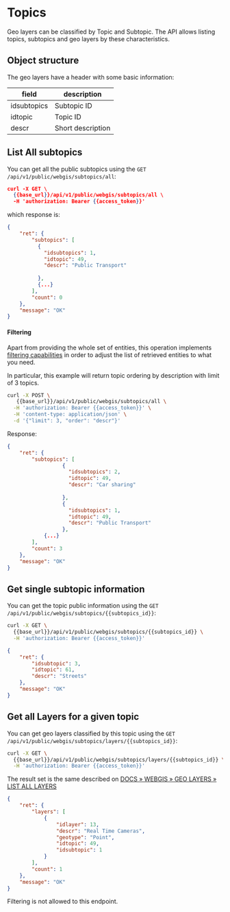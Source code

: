 # Topics

Geo layers can be classified by Topic and Subtopic. The API allows listing topics, subtopics and geo layers by these characteristics. 

## Object structure

The geo layers have a header with some basic information: 

|  field | description   |
|---|---|
| idsubtopics  | Subtopic ID   |
| idtopic  | Topic ID   |
| descr | Short description  |



## List All subtopics

You can get all the public subtopics using the `GET /api/v1/public/webgis/subtopics/all`:

```json
curl -X GET \
  {{base_url}}/api/v1/public/webgis/subtopics/all \
  -H 'authorization: Bearer {{access_token}}'

```


which response is: 


```json
{
    "ret": {
        "subtopics": [
          {
            "idsubtopics": 1,
            "idtopic": 49,
            "descr": "Public Transport"
        
          }, 
          {...}
        ],
        "count": 0
    },
    "message": "OK"
}
```

#### Filtering 

Apart from providing the whole set of entities, this operation implements [filtering capabilities](https://vero-city-api-docs.readthedocs.io/en/latest/advanced-filtering/index.html) in order to adjust the list of retrieved entities to what you need.

In particular, this example will return topic ordering by description with limit of 3 topics.


```bash
curl -X POST \
   {{base_url}}/api/v1/public/webgis/subtopics/all \
  -H 'authorization: Bearer {{access_token}}' \
  -H 'content-type: application/json' \
  -d '{"limit": 3, "order": "descr"}'
```

Response:
```json
{
    "ret": {
        "subtopics": [
                  {
                    "idsubtopics": 2,
                    "idtopic": 49,
                    "descr": "Car sharing"
                
                  },
                  {
                    "idsubtopics": 1,
                    "idtopic": 49,
                    "descr": "Public Transport"
                  },
            {...}
        ],
        "count": 3
    },
    "message": "OK"
}
```


## Get single subtopic information

You can get the topic public information using the `GET /api/v1/public/webgis/subtopics/{{subtopics_id}}`:

```bash
curl -X GET \
  {{base_url}}/api/v1/public/webgis/subtopics/{{subtopics_id}} \
  -H 'authorization: Bearer {{access_token}}' 
```

```json
{
    "ret": {
        "idsubtopic": 3,
        "idtopic": 61,
        "descr": "Streets"
    },
    "message": "OK"
}
```

## Get all Layers for a given topic



You can get geo layers classified by this topic using the `GET /api/v1/public/webgis/subtopics/layers/{{subtopics_id}}`:

```bash
curl -X GET \
  {{base_url}}/api/v1/public/webgis/subtopics/layers/{{subtopics_id}} \
  -H 'authorization: Bearer {{access_token}}' 
```

The result set is the same described on [DOCS » WEBGIS » GEO LAYERS » LIST ALL LAYERS](https://vero-city-api-docs.readthedocs.io/en/latest/api/Webgis/Layers/index.html#list-all-layers)

```json
{
    "ret": {
        "layers": [
            {
                "idlayer": 13,
                "descr": "Real Time Cameras",
                "geotype": "Point",
                "idtopic": 49,
                "idsubtopic": 1
            }
        ],
        "count": 1
    },
    "message": "OK"
}
```

Filtering is not allowed to this endpoint.
